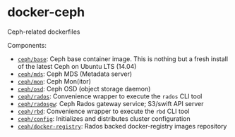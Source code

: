 docker-ceph
===========

Ceph-related dockerfiles

Components:

* [`ceph/base`](base/):  Ceph base container image.  This is nothing but a fresh install of the latest Ceph on Ubuntu LTS (14.04)
* [`ceph/mds`](mds/): Ceph MDS (Metadata server)
* [`ceph/mon`](mon/): Ceph Mon(itor)
* [`ceph/osd`](osd/): Ceph OSD (object storage daemon)
* [`ceph/rados`](rados/): Convenience wrapper to execute the `rados` CLI tool
* [`ceph/radosgw`](radosgw/): Ceph Rados gateway service; S3/swift API server
* [`ceph/rbd`](rbd/): Convenience wrapper to execute the `rbd` CLI tool
* [`ceph/config`](config/): Initializes and distributes cluster configuration
* [`ceph/docker-registry`](docker-registry/): Rados backed docker-registry images repository

